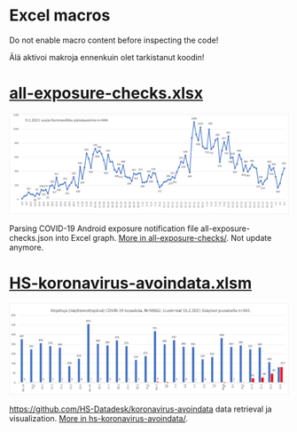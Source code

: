 # Excel macros

Do not enable macro content before inspecting the code!

Älä aktivoi makroja ennenkuin olet tarkistanut koodin!

#  [all-exposure-checks.xlsx](all-exposure-checks/all-exposure-checks.xlsx)

![all-exposure-checks](all-exposure-checks/all-exposure-checks.png)

Parsing COVID-19 Android exposure notification file all-exposure-checks.json into Excel graph. [More in all-exposure-checks/](all-exposure-checks/). Not update anymore.


# [HS-koronavirus-avoindata.xlsm](hs-koronavirus-avoindata/hs-koronavirus-avoindata.xlsm)

![hs-koronavirus-avoindata](hs-koronavirus-avoindata/hs-koronavirus-avoindata.png)

https://github.com/HS-Datadesk/koronavirus-avoindata data retrieval ja visualization. [More in hs-koronavirus-avoindata/](hs-koronavirus-avoindata/).

